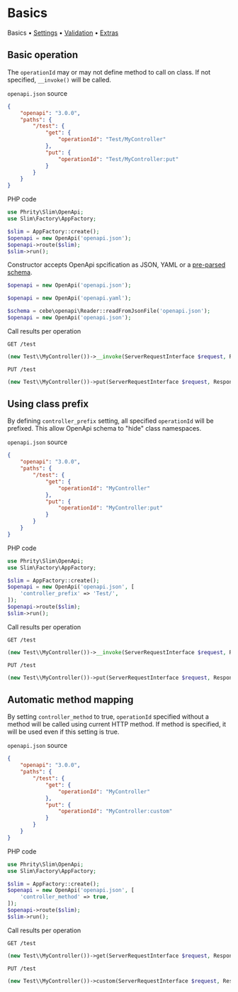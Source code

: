 # Basics

Basics • [Settings](Settings.md) • [Validation](Validation.md) • [Extras](Extras.md)


## Basic operation

The `operationId` may or may not define method to call on class. If not specified, `__invoke()` will be called.

`openapi.json` source
```json
{
    "openapi": "3.0.0",
    "paths": {
        "/test": {
            "get": {
                "operationId": "Test/MyController"
            },
            "put": {
                "operationId": "Test/MyController:put"
            }
        }
    }
}
```

PHP code
```php
use Phrity\Slim\OpenApi;
use Slim\Factory\AppFactory;

$slim = AppFactory::create();
$openapi = new OpenApi('openapi.json');
$openapi->route($slim);
$slim->run();
```

Constructor accepts OpenApi spcification as JSON, YAML or a [pre-parsed schema](https://github.com/cebe/php-openapi#reading-api-description-files).
```php
$openapi = new OpenApi('openapi.json');
```
```php
$openapi = new OpenApi('openapi.yaml');
```
```php
$schema = cebe\openapi\Reader::readFromJsonFile('openapi.json');
$openapi = new OpenApi('openapi.json');
```

Call results per operation
```
GET /test
```
```php
(new Test\\MyController())->__invoke(ServerRequestInterface $request, ResponseInterface $response, array $attributes): ResponseInterface
```
```
PUT /test
```
```php
(new Test\\MyController())->put(ServerRequestInterface $request, ResponseInterface $response, array $attributes): ResponseInterface
```


## Using class prefix

By defining `controller_prefix` setting, all specified `operationId` will be prefixed.
This allow OpenApi schema to "hide" class namespaces.

`openapi.json` source
```json
{
    "openapi": "3.0.0",
    "paths": {
        "/test": {
            "get": {
                "operationId": "MyController"
            },
            "put": {
                "operationId": "MyController:put"
            }
        }
    }
}
```

PHP code
```php
use Phrity\Slim\OpenApi;
use Slim\Factory\AppFactory;

$slim = AppFactory::create();
$openapi = new OpenApi('openapi.json', [
    'controller_prefix' => 'Test/',
]);
$openapi->route($slim);
$slim->run();
```

Call results per operation
```
GET /test
```
```php
(new Test\\MyController())->__invoke(ServerRequestInterface $request, ResponseInterface $response, array $attributes): ResponseInterface
```
```
PUT /test
```
```php
(new Test\\MyController())->put(ServerRequestInterface $request, ResponseInterface $response, array $attributes): ResponseInterface
```

## Automatic method mapping

By setting `controller_method` to true, `operationId` specified without a method will be called using current HTTP method.
If method is specified, it will be used even if this setting is true.

`openapi.json` source
```json
{
    "openapi": "3.0.0",
    "paths": {
        "/test": {
            "get": {
                "operationId": "MyController"
            },
            "put": {
                "operationId": "MyController:custom"
            }
        }
    }
}
```

PHP code
```php
use Phrity\Slim\OpenApi;
use Slim\Factory\AppFactory;

$slim = AppFactory::create();
$openapi = new OpenApi('openapi.json', [
    'controller_method' => true,
]);
$openapi->route($slim);
$slim->run();
```

Call results per operation
```
GET /test
```
```php
(new Test\\MyController())->get(ServerRequestInterface $request, ResponseInterface $response, array $attributes): ResponseInterface
```
```
PUT /test
```
```php
(new Test\\MyController())->custom(ServerRequestInterface $request, ResponseInterface $response, array $attributes): ResponseInterface
```
